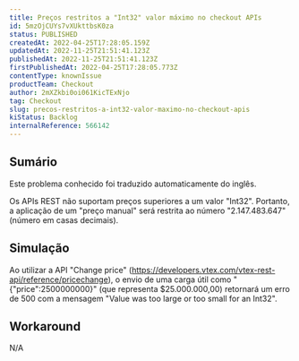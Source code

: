 ```yaml
---
title: Preços restritos a "Int32" valor máximo no checkout APIs
id: 5mzOjCUYs7vXUkttbsK0za
status: PUBLISHED
createdAt: 2022-04-25T17:28:05.159Z
updatedAt: 2022-11-25T21:51:41.123Z
publishedAt: 2022-11-25T21:51:41.123Z
firstPublishedAt: 2022-04-25T17:28:05.773Z
contentType: knownIssue
productTeam: Checkout
author: 2mXZkbi0oi061KicTExNjo
tag: Checkout
slug: precos-restritos-a-int32-valor-maximo-no-checkout-apis
kiStatus: Backlog
internalReference: 566142
---
```


## Sumário

<div class="alert alert-info">
  <p>Este problema conhecido foi traduzido automaticamente do inglês.</p>
</div>


Os APIs REST não suportam preços superiores a um valor "Int32". Portanto, a aplicação de um "preço manual" será restrita ao número "2.147.483.647" (número em casas decimais).



## Simulação


Ao utilizar a API "Change price" (https://developers.vtex.com/vtex-rest-api/reference/pricechange), o envio de uma carga útil como "{"price":2500000000}" (que representa $25.000.000,00) retornará um erro de 500 com a mensagem "Value was too large or too small for an Int32".



## Workaround


N/A

